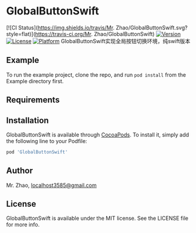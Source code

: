 # GlobalButtonSwift

[![CI Status](https://img.shields.io/travis/Mr. Zhao/GlobalButtonSwift.svg?style=flat)](https://travis-ci.org/Mr. Zhao/GlobalButtonSwift)
[![Version](https://img.shields.io/cocoapods/v/GlobalButtonSwift.svg?style=flat)](https://cocoapods.org/pods/GlobalButtonSwift)
[![License](https://img.shields.io/cocoapods/l/GlobalButtonSwift.svg?style=flat)](https://cocoapods.org/pods/GlobalButtonSwift)
[![Platform](https://img.shields.io/cocoapods/p/GlobalButtonSwift.svg?style=flat)](https://cocoapods.org/pods/GlobalButtonSwift)
GlobalButtonSwift实现全局按钮切换环境，纯swift版本

## Example

To run the example project, clone the repo, and run `pod install` from the Example directory first.


## Requirements

## Installation

GlobalButtonSwift is available through [CocoaPods](https://cocoapods.org). To install
it, simply add the following line to your Podfile:

```ruby
pod 'GlobalButtonSwift'
```

## Author

Mr. Zhao, localhost3585@gmail.com

## License

GlobalButtonSwift is available under the MIT license. See the LICENSE file for more info.

